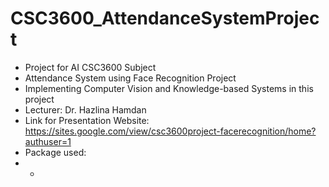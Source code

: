 # CSC3600_AttendanceSystemProject
- Project for AI CSC3600 Subject
- Attendance System using Face Recognition Project
- Implementing Computer Vision and Knowledge-based Systems in this project
- Lecturer: Dr. Hazlina Hamdan
- Link for Presentation Website: https://sites.google.com/view/csc3600project-facerecognition/home?authuser=1
- Package used:
- -
